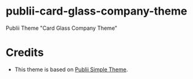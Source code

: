 # publii-card-glass-company-theme
Publii Theme "Card Glass Company Theme"

# Credits
- This theme is based on [Publii Simple Theme](https://marketplace.getpublii.com/themes/simple/).

